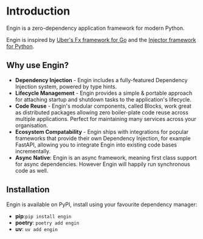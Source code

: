 # Introduction

Engin is a zero-dependency application framework for modern Python.

Engin is inspired by [Uber's Fx framework for Go](https://github.com/uber-go/fx) and the
[Injector framework for Python](https://github.com/python-injector/injector).

## Why use Engin?

- **Dependency Injection** - Engin includes a fully-featured Dependency Injection system,
  powered by type hints.
- **Lifecycle Management** - Engin provides a simple & portable approach for attaching
  startup and shutdown tasks to the application's lifecycle.
- **Code Reuse** - Engin's modular components, called Blocks, work great as distributed
  packages allowing zero boiler-plate code reuse across multiple applications. Perfect for
  maintaining many services across your organisation.
- **Ecosystem Compatability** - Engin ships with integrations for popular frameworks that
  provide their own Dependency Injection, for example FastAPI, allowing you to integrate
  Engin into existing code bases incrementally.
- **Async Native**: Engin is an async framework, meaning first class support for async
  dependencies. However Engin will happily run synchronous code as well.

## Installation

Engin is available on PyPI, install using your favourite dependency manager:

- **pip**:`pip install engin`
- **poetry**: `poetry add engin`
- **uv**: `uv add engin`
